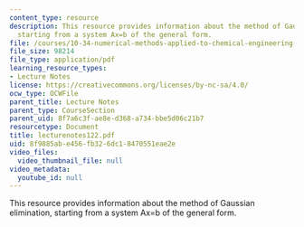 ```yaml
---
content_type: resource
description: This resource provides information about the method of Gaussian elimination,
  starting from a system Ax=b of the general form.
file: /courses/10-34-numerical-methods-applied-to-chemical-engineering-fall-2005/8f9885abe456fb326dc18470551eae2e_lecturenotes122.pdf
file_size: 98214
file_type: application/pdf
learning_resource_types:
- Lecture Notes
license: https://creativecommons.org/licenses/by-nc-sa/4.0/
ocw_type: OCWFile
parent_title: Lecture Notes
parent_type: CourseSection
parent_uid: 8f7a6c3f-ae8e-d368-a734-bbe5d06c21b7
resourcetype: Document
title: lecturenotes122.pdf
uid: 8f9885ab-e456-fb32-6dc1-8470551eae2e
video_files:
  video_thumbnail_file: null
video_metadata:
  youtube_id: null
---
```

This resource provides information about the method of Gaussian elimination, starting from a system Ax=b of the general form.
